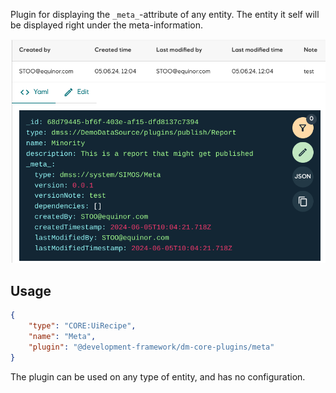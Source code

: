 Plugin for displaying the `_meta_`-attribute of any entity. The entity it self will be displayed right under the meta-information.

![MetaPlugin](./meta.png)

## Usage

```json
{
    "type": "CORE:UiRecipe",
    "name": "Meta",
    "plugin": "@development-framework/dm-core-plugins/meta"
}
```
The plugin can be used on any type of entity, and has no configuration.